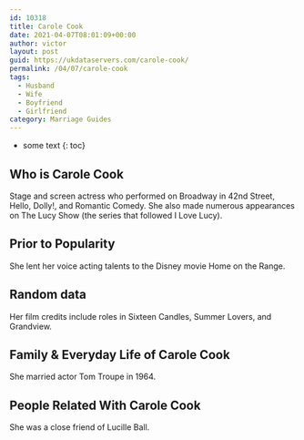 ```yaml
---
id: 10318
title: Carole Cook
date: 2021-04-07T08:01:09+00:00
author: victor
layout: post
guid: https://ukdataservers.com/carole-cook/
permalink: /04/07/carole-cook
tags:
  - Husband
  - Wife
  - Boyfriend
  - Girlfriend
category: Marriage Guides
---
```


* some text
{: toc}


## Who is Carole Cook



Stage and screen actress who performed on Broadway in 42nd Street, Hello, Dolly!, and Romantic Comedy. She also made numerous appearances on The Lucy Show (the series that followed I Love Lucy).

                
                
                
## Prior to Popularity



She lent her voice acting talents to the Disney movie Home on the Range.

                
                
                
## Random data



Her film credits include roles in Sixteen Candles, Summer Lovers, and Grandview.

                
                
                
## Family & Everyday Life of Carole Cook



She married actor Tom Troupe in 1964.

                
                
                
## People Related With Carole Cook



She was a close friend of Lucille Ball.

                
              
            
          
          
          